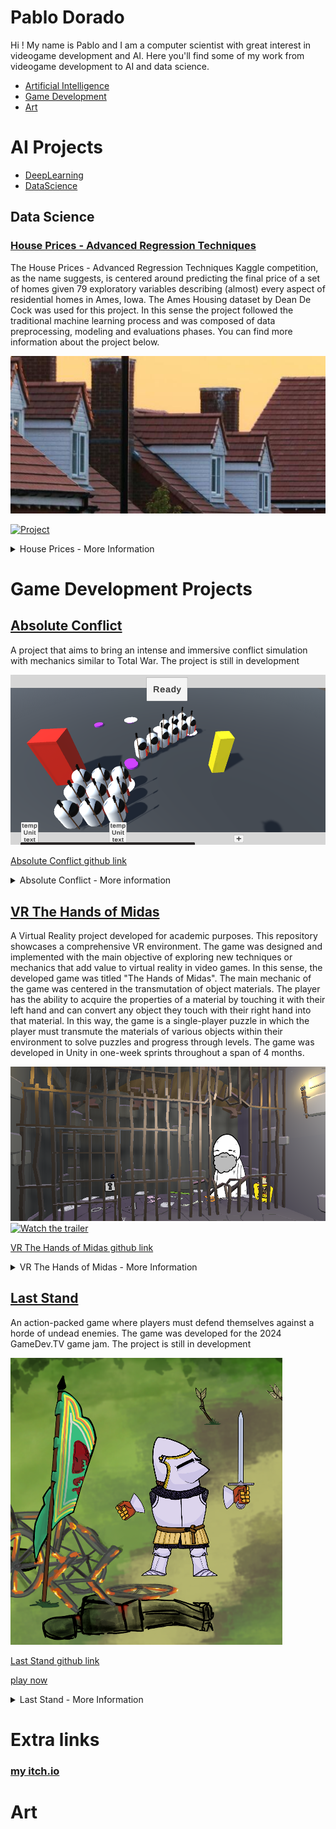 # Pablo Dorado

Hi ! My name is Pablo and I am a computer scientist with great interest in videogame development and AI. Here you'll find some of my work from videogame development to AI and data science. 

- [Artificial Intelligence](#ai-projects)
- [Game Development](#game-development-projects)
- [Art](#art)

# AI Projects

-  [DeepLearning](#deep-Learning)
-  [DataScience](#Data-science)

## Data Science

### [House Prices - Advanced Regression Techniques](https://www.kaggle.com/doradopablo)
The House Prices - Advanced Regression Techniques Kaggle competition, as the name suggests, is centered around predicting the final price of a set of homes given 79 exploratory variables describing (almost) every aspect of residential homes in Ames, Iowa. The Ames Housing dataset by Dean De Cock was used for this project. In this sense the project followed the traditional machine learning process and was composed of data preprocessing, modeling and evaluations phases. You can find more information about the project below. 

![](https://raw.githubusercontent.com/MagifulKoala/MagifulKoala.github.io/main/images/housePricesHeader.png)

[![Project](https://img.shields.io/badge/Kaggle-Project-blue.svg)]()


<details>
  <summary>House Prices - More Information</summary>

  <h4>Description</h4>
    <ul>
      <p>As mentioned previously, the project centered around the prediction of house prices given 79 features. In this sense, regression techniques were applied in order to do this. The project was divided into three parts. The first being the data preprocessing phase, which you can find more information on in the challenges section of this project. Second, the modeling part and finally the evaluation. For data preprocessing the data was cleaned and split into training and test sets. For modeling I decided to apply random forest regression. This model improves robustness and accuracy by averaging multiple trees, reducing overfitting in contrast to decision tree regression. Additionally the model doesn’t require feature scaling and generally speaking works well on both linear and nonlinear problems. Finally, from experience, houses with similar features tend to have roughly similar prices given they are in close locations. In this case all houses are from Ames, Iowa. Therefore I considered random forest to be a good fit. In order to find the best parameters for the model grid search was applied. Finally during model evaluation the regressor got an r2 score of 0.84 and a rsme of 33551 given that the average house price was of 180921 with a standard deviation of 79442. </p>
    </ul>
  <h4>Challenges</h4>
    <ul>
      <p>The most challenging and time consuming part of the project was data cleaning. The modeling and evaluation parts of the project were straightforward once the data was clean. Before the data could be cleaned I had to make myself familiar with the dataset itself. This meant going through most of the columns and understanding what they represented. Next I found null values and had to determine the cause of said null value in order to know how to handle them. Fortunately, for this project most null values were caused because said feature was absent in the property. For example, a house without a basement or fence would have all corresponding columns for that feature as null. In this way, I replaced all null values corresponding to string as NA and numerical values for -1. Of course, in order to implement most of the regression models string columns had to be one hot encoded. After processing null values, separating, processing and rejoining data frames and encoding strings I was able to model, evaluate and predict. Given the fact that I was working with a rather large number of features (79), this process took quite a while to complete. By the end of the process I ended up with roughly 330 features.</p>
    </ul>
</details>


# Game Development Projects

## [Absolute Conflict](https://github.com/MagifulKoala/Absoulte-conflict)
A project that aims to bring an intense and immersive conflict simulation with mechanics similar to Total War. The project is still in development

![](https://github.com/MagifulKoala/MagifulKoala.github.io/blob/main/images/thumbnail.png?raw=true)

[Absolute Conflict github link](https://github.com/MagifulKoala/Absoulte-conflict/)


<details>
  <summary> Absolute Conflict - More information </summary>

  <h4>Goals</h4>

  <ul>
    <li> <strong>UI</strong> </li>
    <p> Players must be able to assemble an army and effectly interact with the UI to control it and battle agaisnt an opponent. </p>
    <li> <strong>Accurate Unit Deployment</strong> </li>
    <p> Depending on unit size and spawn restrictions the unit must be able to spawn with no errors in the field of battle. On spawn, units take a rectangular formation with rows and columns of soldiers </p>
    <li> <strong> Unit Point Movement </strong></li>
    <p> Once deployed units must be able to move as a whole towards its destination point </p>
    <li> <strong>Unit Combat</strong> </li>
    <p> Rudimentary combat between units. Soldiers within each unit must be able to enter combar with opposing units. As soldiers die new soldiers must take their place until there are no soldiers left </p>
  </ul>
  
  <h4> <strong> Challenges </strong> </h4>
    <p>Even though Unity has options to directly manipulate the local transformation of an object, I decided to work with global transformation as a challenge. This decition put to test my linear algebra skills.
For example, in order to move the camera effectively through the combat zone I had to keep in mind where the local 'z' axis of the camera was so that I could apply the appropiate translation vector. In order
to do this I used a rotation matrix to determine the local forward vector. To define the rotation Matrix matrices corresponding to the x,y and z rotation were multiplied. Since matrix multiplication is non-commutative I was puzzled to which combination to use. I had to go into the Unity documentation and find out their definition for euler angles. Once I had that I was able to correctly create the rotation matrix. As I mentioned before,
the rotation matrix allowed me to define the forward facing vector of the camera. Once I had this vector not only was I able to move the camera effectly buy raycast from the camera in that direction could be cast in order to controll the different units in the game. </p>
  
</details>


## [VR The Hands of Midas](https://github.com/MagifulKoala/VRProyectoDeGrado)
A Virtual Reality project developed for academic purposes. This repository showcases a comprehensive VR environment. The game was designed and implemented with the main objective of exploring new techniques
or mechanics that add value to virtual reality in video games. In this sense, the developed game was titled "The Hands of Midas". The main mechanic of the game was centered in the transmutation of object materials. The player has the ability to acquire the properties of a material by
touching it with their left hand and can convert any object they touch with their
right hand into that material. In this way, the game is a single-player puzzle in
which the player must transmute the materials of various objects within their environment to solve puzzles and progress through levels. The game was developed
in Unity in one-week sprints throughout a span of 4 months.

![](https://github.com/MagifulKoala/MagifulKoala.github.io/blob/main/images/Thumbnail.png?raw=true)
[![Watch the trailer](https://img.shields.io/badge/Watch%20Trailer-red?style=flat&logo=YouTube&logoColor=white&labelColor=grey)](https://youtu.be/WPqeUfSemp4)


[VR The Hands of Midas github link](https://github.com/MagifulKoala/VRProyectoDeGrado/)

<details>
  <summary>VR The Hands of Midas - More Information</summary>
  <h4>Goals</h4>

  <ul>
    <li> <strong>Functional material transmutation mechanics</strong> </li>
    <p> Successfully implemented material transmutation mechanics allowing the player to interact with a wide variety of materials and transmute their properties between them. Each material has its own properties and can effectively interact with other materials and, in some cases, with its environment.</p>
    <li> <strong>Functional level management and progression</strong> </li>
    <p>Successfully implemented various levels. Each level has its own level control that successfully handles dialogue with npc, progression, triggering events and puzzle mechanics, among others.</p>
    <li><strong>Functional VR rig</strong></li>
    <p>Functional VR rig that the player can control easily and that minimizes factors such as motion sickness. The rig implements player movement controls such as teleportation and joystick movement. Haptic feedback is available. 3d physics based functional hands models are implemented.</p>
  <li><strong>Interactable assets and levels</strong></li>
  <p>Implemented various  assets and props for level and puzzle construction. Most props can interact with other props and the environment and hold material transmutation mechanics. Added custom shaders to props the player can interact with in order to make them more visible during gameplay. 
</p>
 </ul>
  
  <h4>Challenges</h4>
  
  <ul>
    <li> <strong>VR motion sickness and playtesting</strong> </li>
    <p> Among the many challenges faced during the development of this project there are 3 major ones worth a mention. The first one was a time constraint linked with a lack of experience with VR development. This was my first project involving VR in game development and the project was expected to be fully functional at the end of a 16 week period. This meant I had to manage my time effectively to learn how VR was implemented while maintaining steady progress on the development of the game. Additionally, at the time of development, I had limited access to a VR headset, this meant I could only play test any builds at the end of the week. Finally, motion sickness is a very common problem with VR games. I had to manage available resources as much as possible to minimize the impact of motion sickness in gameplay. For example, I implemented fully functional, physics based, 3d hands on the player rig making the experience significantly smoother. </p>
  </ul>
  
</details>


## [Last Stand](https://github.com/MagifulKoala/LastStand)
An action-packed game where players must defend themselves against a horde of undead enemies. The game was developed for the 2024 GameDev.TV game jam. The project is still in development

![](https://github.com/MagifulKoala/MagifulKoala.github.io/blob/main/images/newThumbnail.png?raw=true)

[Last Stand github link](https://github.com/MagifulKoala/LastStand/)

[play now](https://magifulkoala.itch.io/the-last-stand)

<details>
  <summary>Last Stand - More Information</summary>
  <h4>Goals</h4>

  <ul>
    <li> <strong>functional game loop</strong> </li>
    <p>Turn in a game at the end of the jam with a fully functional game loop. In this case it meant being able to start the game, fight and survive waves of enemies while getting points from defeating them and eventually being overwhelmed and being defeated. From this point the player could see his final score and restart the game if they wished. Additionally have a functioning UI for the player to interact with the main menu, pause the game and quit.</p>
    <li> <strong>art & animations</strong> </li>
    <p>Create and successfully implement art and animations for all assets in the game. In this sense I created the background, enemies and props. The player and enemies both had functioning animation controllers in order to give a better gameplay experience. </p>
    <li><strong>Enemy AI</strong></li>
    <p>Implement functioning AI capable of following the player regardless of where they were located on the map, inflicting damage on them and being killed given points that add to the players’ final score in the end. </p>
  </ul>
  
  <h4>Challenges</h4>
  
  <ul>
    <li> <strong>solo game jam</strong> </li>
    <p>As mentioned in the description for the project, it was done for a game jam. Given the tight time constraints and the fact I was the only person working on the project I had to manage my time and resources to produce the best possible game I could make. I divided my schedule into pre production, production and postproduction. The preproduction took care of the planning and during the production phase I did most of the programming. A few days before submission I had finished most of the programming side of things. I only had to debug and optimize some aspects of the game. However I hadn't progressed in the art and animation side of things making the game functional but not really good to look at. This was a major challenge. In a couple of days I had to draw and animate all the assets for the game and debug what I could in the little time I had left. At the end I managed to turn into a functional state. However, I believe with better time management and foresight on how long the art and animation was going to take I could have gotten way better results.</p>
  </ul>
</details>

# Extra links
### [my itch.io](https://magifulkoala.itch.io/)

# Art


